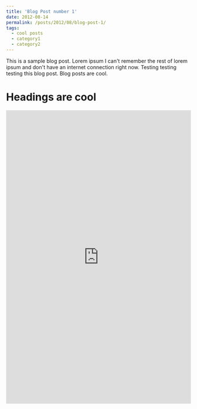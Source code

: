 ```yaml
---
title: 'Blog Post number 1'
date: 2012-08-14
permalink: /posts/2012/08/blog-post-1/
tags:
  - cool posts
  - category1
  - category2
---
```


This is a sample blog post. Lorem ipsum I can't remember the rest of lorem ipsum and don't have an internet connection right now. Testing testing testing this blog post. Blog posts are cool.

Headings are cool
======

<iframe src="https://www.kaggle.com/embed/dhruvdeshmukh/spelling-corrector-using-n-gram-language-model?kernelSessionId=105820926" height="800" style="margin: 0 auto; width: 100%; max-width: 950px;" frameborder="0" scrolling="auto" title="Spelling Corrector using N gram Language Model"></iframe>